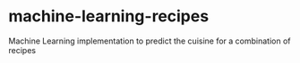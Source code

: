 # machine-learning-recipes
Machine Learning implementation to predict the cuisine for a combination of recipes
